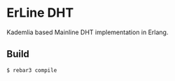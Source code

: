 ErLine DHT
=====

Kademlia based Mainline DHT implementation in Erlang.

Build
-----

    $ rebar3 compile
